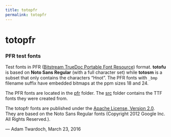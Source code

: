 ```yaml
---
title: totopfr
permalink: totopfr
---
```


# totopfr

### PFR test fonts

Test fonts in PFR ([Bitstream TrueDoc Portable Font Resource](https://en.wikipedia.org/wiki/TrueDoc)) format. **totofu** is based on **Noto Sans Regular** (with a full character set) while **totosm** is a subset that only contains the characters “Hnot”. The PFR fonts with `_bmp` filename suffix have embedded bitmaps at the ppm sizes 18 and 24.

The PFR fonts are located in the [pfr](./pfr/) folder. The [src](./src/) folder contains the TTF fonts they were created from.

The totopfr fonts are published under the [Apache License, Version 2.0](http://www.apache.org/licenses/LICENSE-2.0.html). They are based on the Noto Sans Regular fonts (Copyright 2012 Google Inc. All Rights Reserved.).

— Adam Twardoch, March 23, 2016